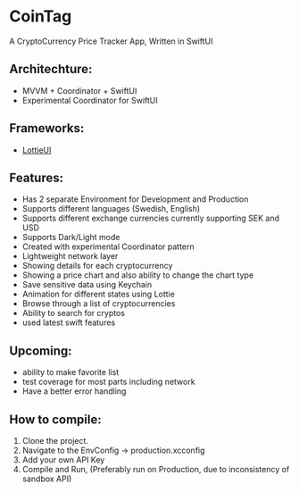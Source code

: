 # CoinTag
A CryptoCurrency Price Tracker App, Written in SwiftUI

## Architechture:
* MVVM + Coordinator + SwiftUI
* Experimental Coordinator for SwiftUI

## Frameworks:
* [LottieUI](https://github.com/jasudev/LottieUI)

## Features:
* Has 2 separate Environment for Development and Production
* Supports different languages (Swedish, English)
* Supports different exchange currencies currently supporting SEK and USD
* Supports Dark/Light mode
* Created with experimental Coordinator pattern
* Lightweight network layer
* Showing details for each cryptocurrency
* Showing a price chart and also ability to change the chart type
* Save sensitive data using Keychain
* Animation for different states using Lottie
* Browse through a list of cryptocurrencies
* Ability to search for cryptos
* used latest swift features

## Upcoming:
* ability to make favorite list
* test coverage for most parts including network
* Have a better error handling

## How to compile:
1. Clone the project.
2. Navigate to the EnvConfig -> production.xcconfig
3. Add your own API Key
4. Compile and Run, (Preferably run on Production, due to inconsistency of sandbox API)






